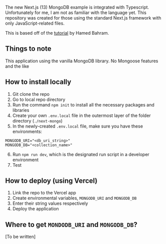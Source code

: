 The new Next.js (13) MongoDB example is integrated with Typescript. Unfortunately for me, I am not as familiar with the language yet. This repository was created for those using the standard Next.js framework with only JavaScript-related files.

This is based off of the [tutorial](https://www.youtube.com/watch?v=mOvW3iheF14&t=560s) by Hamed Bahram.

## Things to note
This application using the vanilla MongoDB library. No Mongoose features and the like

## How to install locally
1. Git clone the repo
1. Go to local repo directory
1. Run the command `npm init` to install all the necessary packages and libraries
1. Create your own `.env.local` file in the outermost layer of the folder directory (`./next-mongo`)
1. In the newly-created `.env.local` file, make sure you have these environments:
```
MONGODB_URI="<db_uri_string>"
MONGODB_DB="<collection_name>"
```
6. Run `npm run dev`, which is the designated run script in a developer environment
1. Test

## How to deploy (using Vercel)
1. Link the repo to the Vercel app
1. Create environmental variables, `MONGODB_URI` and `MONGODB_DB`
1. Enter their string values respectively
1. Deploy the application

## Where to get `MONDODB_URI` and `MONGODB_DB`?
[To be written]
